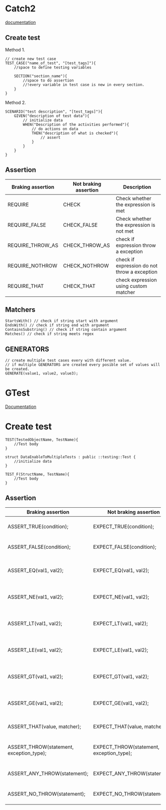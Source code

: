 # Catch2

[documentation](https://github.com/catchorg/Catch2)

## Create test

Method 1.
```
// create new test case
TEST_CASE("name_of_test", "[test_tags]"){
    //space to define testing variables

    SECTION("section_name"){
        //space to do assertion
        //!every variable in test case is new in every section.
    }
}
```

Method 2.
```
SCENARIO("test description", "[test_tags]"){
    GIVEN("description of test data"){
        // initialize data
        WHEN("Description of the activities performed"){
            // do actions on data
            THEN("description of what is checked"){
                // assert
            }
        }
    }
}
```

## Assertion

| Braking assertion | Not braking assertion | Description 
| ---               | ---                   | ---
| REQUIRE           | CHECK                 | Check whether the expression is met
| REQUIRE_FALSE     | CHECK_FALSE           | Check whether the expression is not met
| REQUIRE_THROW_AS  | CHECK_THROW_AS        | check if expression throw a exception
| REQUIRE_NOTHROW   | CHECK_NOTHROW         | check if expression do not throw a exception
| REQUIRE_THAT      | CHECK_THAT            | check expression using custom matcher

## Matchers

```
StartsWith() // check if string start with argument
EndsWith() // check if string end with argument
ContainsSubstring() // check if string contain argument
Matches() // check if string meets regex
```

## GENERATORS

```
// create multiple test cases every with different value.
// if multiple GENERATORS are created every posible set of values will be created.
GENERATE(value1, value2, value3);
```

# GTest

[Documentation](https://github.com/google/googletest/blob/main/docs/index.md)

# Create test

```
TEST(TestedObjectName, TestName){
    //Test body
}

struct DataEnableToMultipleTests : public ::testing::Test {
    //initialize data
}

TEST_F(StructName, TestName){
    //Test body
}
```

## Assertion

| Braking assertion                         | Not braking assertion                     | Description
| ---                                       | ---                                       | ---
| ASSERT_TRUE(condition);	                | EXPECT_TRUE(condition);	                | Check if condition is true
| ASSERT_FALSE(condition);	                | EXPECT_FALSE(condition);	                | Check if condition is false
| ASSERT_EQ(val1, val2);	                | EXPECT_EQ(val1, val2);	                | Check if val1 and val2 are equal
| ASSERT_NE(val1, val2);	                | EXPECT_NE(val1, val2);	                | Check if val1 and val2 are not equal
| ASSERT_LT(val1, val2);	                | EXPECT_LT(val1, val2);	                | Check if val1 is smaller then val2
| ASSERT_LE(val1, val2);	                | EXPECT_LE(val1, val2);	                | Check if val1 is smaller or equal val2
| ASSERT_GT(val1, val2);	                | EXPECT_GT(val1, val2);	                | Check if val1 is bigger then val2
| ASSERT_GE(val1, val2);	                | EXPECT_GE(val1, val2);	                | check if val1 is bigger or equal val2
| ASSERT_THAT(value, matcher);	            | EXPECT_THAT(value, matcher);	            | value matches matcher
| ASSERT_THROW(statement, exception_type);  | EXPECT_THROW(statement, exception_type);  | throws an exception of the given type
| ASSERT_ANY_THROW(statement);	            | EXPECT_ANY_THROW(statement);	            | throws an exception of any type
| ASSERT_NO_THROW(statement);	            | EXPECT_NO_THROW(statement);	            | doesn't throw any exception

